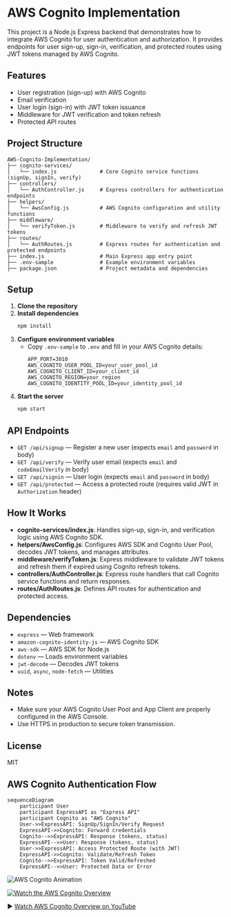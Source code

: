 # AWS Cognito Implementation

This project is a Node.js Express backend that demonstrates how to integrate AWS Cognito for user authentication and authorization. It provides endpoints for user sign-up, sign-in, verification, and protected routes using JWT tokens managed by AWS Cognito.

## Features

- User registration (sign-up) with AWS Cognito
- Email verification
- User login (sign-in) with JWT token issuance
- Middleware for JWT verification and token refresh
- Protected API routes

## Project Structure

```
AWS-Cognito-Implementation/
├── cognito-services/
│   └── index.js              # Core Cognito service functions (signUp, signIn, verify)
├── controllers/
│   └── AuthController.js     # Express controllers for authentication endpoints
├── helpers/
│   └── AwsConfig.js          # AWS Cognito configuration and utility functions
├── middleware/
│   └── verifyToken.js        # Middleware to verify and refresh JWT tokens
├── routes/
│   └── AuthRoutes.js         # Express routes for authentication and protected endpoints
├── index.js                  # Main Express app entry point
├── .env-sample               # Example environment variables
├── package.json              # Project metadata and dependencies
```

## Setup

1. **Clone the repository**
2. **Install dependencies**
   ```bash
   npm install
   ```
3. **Configure environment variables**
   - Copy `.env-sample` to `.env` and fill in your AWS Cognito details:
     ```
     APP_PORT=3010
     AWS_COGNITO_USER_POOL_ID=your_user_pool_id
     AWS_COGNITO_CLIENT_ID=your_client_id
     AWS_COGNITO_REGION=your_region
     AWS_COGNITO_IDENTITY_POOL_ID=your_identity_pool_id
     ```
4. **Start the server**
   ```bash
   npm start
   ```

## API Endpoints

- `GET /api/signup` — Register a new user (expects `email` and `password` in body)
- `GET /api/verify` — Verify user email (expects `email` and `codeEmailVerify` in body)
- `GET /api/signin` — User login (expects `email` and `password` in body)
- `GET /api/protected` — Access a protected route (requires valid JWT in `Authorization` header)

## How It Works

- **cognito-services/index.js**: Handles sign-up, sign-in, and verification logic using AWS Cognito SDK.
- **helpers/AwsConfig.js**: Configures AWS SDK and Cognito User Pool, decodes JWT tokens, and manages attributes.
- **middleware/verifyToken.js**: Express middleware to validate JWT tokens and refresh them if expired using Cognito refresh tokens.
- **controllers/AuthController.js**: Express route handlers that call Cognito service functions and return responses.
- **routes/AuthRoutes.js**: Defines API routes for authentication and protected access.

## Dependencies

- `express` — Web framework
- `amazon-cognito-identity-js` — AWS Cognito SDK
- `aws-sdk` — AWS SDK for Node.js
- `dotenv` — Loads environment variables
- `jwt-decode` — Decodes JWT tokens
- `uuid`, `async`, `node-fetch` — Utilities

## Notes

- Make sure your AWS Cognito User Pool and App Client are properly configured in the AWS Console.
- Use HTTPS in production to secure token transmission.

## License

MIT

## AWS Cognito Authentication Flow

```mermaid
sequenceDiagram
    participant User
    participant ExpressAPI as "Express API"
    participant Cognito as "AWS Cognito"
    User->>ExpressAPI: SignUp/SignIn/Verify Request
    ExpressAPI->>Cognito: Forward credentials
    Cognito-->>ExpressAPI: Response (tokens, status)
    ExpressAPI-->>User: Response (tokens, status)
    User->>ExpressAPI: Access Protected Route (with JWT)
    ExpressAPI->>Cognito: Validate/Refresh Token
    Cognito-->>ExpressAPI: Token Valid/Refreshed
    ExpressAPI-->>User: Protected Data or Error
```

![AWS Cognito Animation](assets/aws-cognito-animation.gif)

[![Watch the AWS Cognito Overview](https://img.youtube.com/vi/6oTPA4TTito/hqdefault.jpg)](https://www.youtube.com/watch?v=6oTPA4TTito)

▶️ [Watch AWS Cognito Overview on YouTube](https://www.youtube.com/watch?v=6oTPA4TTito)
